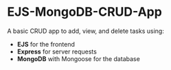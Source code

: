 
# EJS-MongoDB-CRUD-App  

A basic CRUD app to add, view, and delete tasks using:  
- **EJS** for the frontend  
- **Express** for server requests  
- **MongoDB** with Mongoose for the database  

